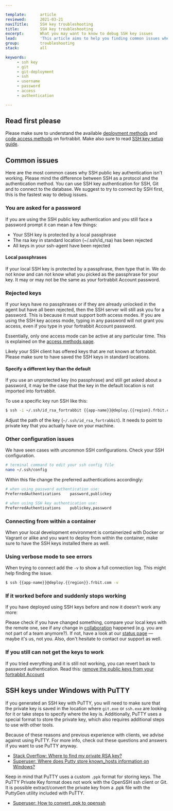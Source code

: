 ```yaml
---

template:      article
reviewed:      2021-03-21
naviTitle:     SSH key troubleshooting
title:         SSH key troubleshooting
excerpt:       What you may want to know to debug SSH key issues
lead:          'This article aims to help you finding common issues when trying to connect to fortrabbit deploy services using SSH key authentication.'
group:         troubleshooting
stack:         all

keywords:
     - ssh key
     - git
     - git-deployment
     - ssh
     - username
     - password
     - access
     - authentication

---
```


## Read first please

Please make sure to understand the available [deployment methods](/deployment-methods) and [code access methods](/access-methods) on fortrabbit. Make also sure to read [SSH key setup guide](ssh-keys).


## Common issues

Here are the most common cases why SSH public key authentication isn't working. Please mind the difference between SSH as a protocol and the authentication method. You can use SSH key authentication for SSH, Git and to connect to the database. We suggest to try to connect by SSH first, this is the fastest way to debug issues.


### You are asked for a password

If you are using the SSH public key authentication and you still face a password prompt it can mean a few things:

+ Your SSH key is protected by a local passphrase
+ The rsa key in standard location (~/.ssh/id_rsa) has been rejected
+ All keys in your ssh-agent have been rejected


#### Local passphrases

If your local SSH key is protected by a passphrase, then type that in. We do not know and can not know what you picked as the passphrase for your key. It may or may not be the same as your fortrabbit Account password.


### Rejected keys

If your keys have no passphrases or if they are already unlocked in the agent but have all been rejected, then the SSH server will still ask you for a password. This is because it must support both access modes. If you are using the SSH key access mode, typing in any password will not grant you access, even if you type in your fortrabbit Account password.

Essentially, only one access mode can be active at any particular time. This is explained on the [access methods page](/access-methods).

Likely your SSH client has offered keys that are not known at fortrabbit. Please make sure to have saved the SSH keys in standard locations.


#### Specify a different key than the default

If you use an unprotected key (no passphrase) and still get asked about a password, it may be the case that the key in the default location is not imported into fortrabbit.

To use a specific key run SSH like this:

```bash
$ ssh -i ~/.ssh/id_rsa_fortrabbit {{app-name}}@deploy.{{region}.frbit.com
```

Adjust the path of the key (`~/.ssh/id_rsa_fortrabbit`). It needs to point to private key that you actually have on your machine.



### Other configuration issues

We have seen cases with uncommon SSH configurations. Check your SSH configuration.

```bash
# terminal command to edit your ssh config file
nano ~/.ssh/config
```

Within this file change the preferred authentications accordingly:

```bash
# when using password authentication use:
PreferredAuthentications    password,publickey

# when using SSH key authentication use:
PreferredAuthentications    publickey,password
```


### Connecting from within a container

When your local development environment is containerized with Docker or Vagrant or alike and you want to deploy from within the container, make sure to have the SSH keys installed there as well.


### Using verbose mode to see errors

When trying to connect add the `-v` to show a full connection log. This might help finding the issue.

```bash
$ ssh {{app-name}}@deploy.{{region}}.frbit.com -v
```


### If it worked before and suddenly stops working

If you have deployed using SSH keys before and now it doesn't work any more: 

Please check if you have changed something, compare your local keys with the remote one, see if any change in [collaboration](/collaboration) happened (e.g. you are not part of a team anymore?). If not, have a look at our [status page](https://status.fortrabbit.com) — maybe it's us, not you. Also, don't hesitate to contact our support as well.


### If you still can not get the keys to work

If you tried everything and it is still not working, you can revert back to password authentication.
Read this: [remove the public keys from your fortrabbit Account](access-methods#toc-how-to-change-from-ssh-key-to-password-authentication)



## SSH keys under Windows with PuTTY

If you generated an SSH key with PuTTY, you will need to make sure that the private key is saved in the location where `git.exe` or `ssh.exe` are looking for it or take steps to specify where the key is. Additionally, PuTTY uses a special format to store the private key, which also requires additional steps to use with other tools.

Because of these reasons and previous experience with clients, we advise against using PuTTY. For more info, check out these questions and answers if you want to use PuTTY anyway.

* [Stack Overflow: Where to find my private RSA key?](http://serverfault.com/questions/194567/how-do-i-tell-git-for-windows-where-to-find-my-private-rsa-key)
* [Superuser: Where does Putty store known_hosts information on Windows?](http://superuser.com/questions/197489/where-does-putty-store-known-hosts-information-on-windows)

Keep in mind that PuTTY uses a custom `.ppk` format for storing keys. The PuTTY Private Key format does not work with the OpenSSH ssh client or Git. It is possible extract/convert the private key from a .ppk file with the PuttyGen utility included with PuTTY.

* [Superuser: How to convert .ppk to openssh](https://superuser.com/questions/232362/how-to-convert-ppk-key-to-openssh-key-under-linux)